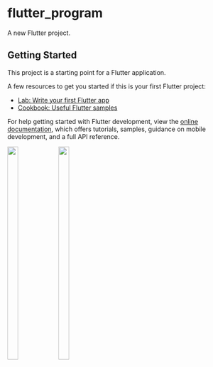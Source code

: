 # flutter_program

A new Flutter project.

## Getting Started

This project is a starting point for a Flutter application.

A few resources to get you started if this is your first Flutter project:

- [Lab: Write your first Flutter app](https://docs.flutter.dev/get-started/codelab)
- [Cookbook: Useful Flutter samples](https://docs.flutter.dev/cookbook)

For help getting started with Flutter development, view the
[online documentation](https://docs.flutter.dev/), which offers tutorials,
samples, guidance on mobile development, and a full API reference.
<p><img src="https://github.com/sadhana5953/Flutter_program/assets/148869257/5d97b00d-8060-4582-9e67-653850885453 " width=22% height=35%>
     <img src ="https://github.com/sadhana5953/Flutter_program/assets/148869257/6cef8c3b-8ed0-4e5f-9848-275349ec2c45" width=22% height=35%></p>

